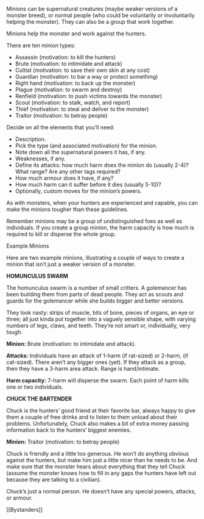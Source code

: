 
Minions can be supernatural creatures (maybe weaker versions of a monster breed), or normal people (who could be voluntarily or involuntarily helping the monster). They can also be a group that work together.

Minions help the monster and work against the hunters.

There are ten minion types:

- Assassin (motivation: to kill the hunters)
- Brute (motivation: to intimidate and attack)
- Cultist (motivation: to save their own skin at any cost)
- Guardian (motivation: to bar a way or protect something)
- Right hand (motivation: to back up the monster)
- Plague (motivation: to swarm and destroy)
- Renfield (motivation: to push victims towards the monster)
- Scout (motivation: to stalk, watch, and report)
- Thief (motivation: to steal and deliver to the monster)
- Traitor (motivation: to betray people)

Decide on all the elements that you’ll need:

- Description.
- Pick the type (and associated motivation) for the minion.
- Note down all the supernatural powers it has, if any.
- Weaknesses, if any.
- Define its attacks: how much harm does the minion do (usually 2-4)? What range? Are any other tags required?
- How much armour does it have, if any?
- How much harm can it suffer before it dies (usually 5-10)?
- Optionally, custom moves for the minion’s powers.

As with monsters, when your hunters are experienced and capable, you can make the minions tougher than these guidelines.

Remember minions may be a group of undistinguished foes as well as individuals. If you create a group minion, the harm capacity is how much is required to kill or disperse the whole group.

Example Minions

Here are two example minions, illustrating a couple of ways to create a minion that isn’t just a weaker version of a monster.

**HOMUNCULUS SWARM**

The homunculus swarm is a number of small critters. A golemancer has been building them from parts of dead people. They act as scouts and guards for the golemancer while she builds bigger and better versions.

They look nasty: strips of muscle, bits of bone, pieces of organs, an eye or three; all just kinda put together into a vaguely sensible shape, with varying numbers of legs, claws, and teeth. They’re not smart or, individually, very tough.

**Minion:** Brute (motivation: to intimidate and attack).

**Attacks:** Individuals have an attack of 1-harm (if rat-sized) or 2-harm, (if cat-sized). There aren’t any bigger ones (yet). If they attack as a group, then they have a 3-harm area attack. Range is hand/intimate.

**Harm capacity:** 7-harm will disperse the swarm. Each point of harm kills one or two individuals.

**CHUCK THE BARTENDER**

Chuck is the hunters’ good friend at their favorite bar, always happy to give them a couple of free drinks and to listen to them unload about their problems. Unfortunately, Chuck also makes a bit of extra money passing information back to the hunters’ biggest enemies.

**Minion:** Traitor (motivation: to betray people)

Chuck is friendly and a little too generous. He won’t do anything obvious against the hunters, but make him just a little nicer than he needs to be. And make sure that the monster hears about everything that they tell Chuck (assume the monster knows how to fill in any gaps the hunters have left out because they are talking to a civilian).

Chuck’s just a normal person. He doesn’t have any special powers, attacks, or armour.

[[Bystanders]]

